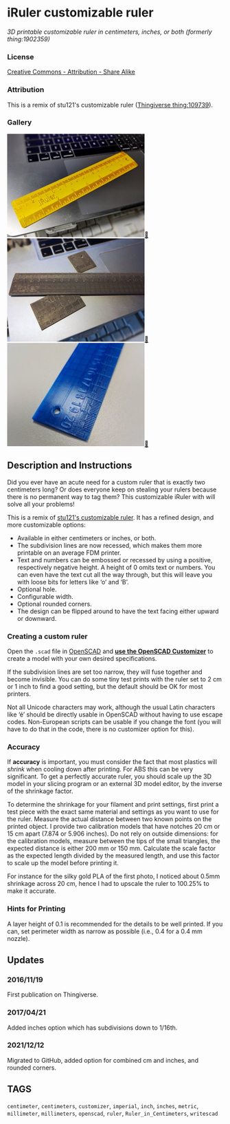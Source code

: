 # iRuler customizable ruler
*3D printable customizable ruler in centimeters, inches, or both (formerly thing:1902359)*

### License
[Creative Commons - Attribution - Share Alike](https://creativecommons.org/licenses/by-sa/4.0/)

### Attribution
This is a remix of stu121's customizable ruler ([Thingiverse thing:109739](https://www.thingiverse.com/thing:109739)).

### Gallery

![Photo 1](thumbs/photo1.jpg)[🔎](images/photo1.jpg) ![Photo 2](thumbs/photo2.jpg)[🔎](images/photo2.jpg) ![Photo 3](thumbs/photo3.jpg)[🔎](images/photo3.jpg)


## Description and Instructions

Did you ever have an acute need for a custom ruler that is exactly two centimeters long? Or does everyone keep on stealing your rulers because there is no permanent way to tag them? This customizable iRuler with will solve all your problems!

This is a remix of [stu121's customizable ruler](https://www.thingiverse.com/thing:109739). It has a refined design, and more customizable options:
* Available in either centimeters or inches, or both.
* The subdivision lines are now recessed, which makes them more printable on an average FDM printer.
* Text and numbers can be embossed or recessed by using a positive, respectively negative height. A height of 0 omits text or numbers. You can even have the text cut all the way through, but this will leave you with loose bits for letters like ‘o’ and ‘B’.
* Optional hole.
* Configurable width.
* Optional rounded corners.
* The design can be flipped around to have the text facing either upward or downward.

### Creating a custom ruler

Open the `.scad` file in [OpenSCAD](https://www.openscad.org/) and **[use the OpenSCAD Customizer](https://www.dr-lex.be/3d-printing/customizer.html)** to create a model with your own desired specifications.

If the subdivision lines are set too narrow, they will fuse together and become invisible. You can do some tiny test prints with the ruler set to 2 cm or 1 inch to find a good setting, but the default should be OK for most printers.

Not all Unicode characters may work, although the usual Latin characters like ‘é’ should be directly usable in OpenSCAD without having to use escape codes. Non-European scripts can be usable if you change the font (you will have to do that in the code, there is no customizer option for this).

### Accuracy

If **accuracy** is important, you must consider the fact that most plastics will *shrink* when cooling down after printing. For ABS this can be very significant. To get a perfectly accurate ruler, you should scale up the 3D model in your slicing program or an external 3D model editor, by the inverse of the shrinkage factor.

To determine the shrinkage for your filament and print settings, first print a test piece with the exact same material and settings as you want to use for the ruler. Measure the actual distance between two known points on the printed object. I provide two calibration models that have notches 20 cm or 15 cm apart (7.874 or 5.906 inches). Do not rely on outside dimensions: for the calibration models, measure between the tips of the small triangles, the expected distance is either 200 mm or 150 mm. Calculate the scale factor as the expected length divided by the measured length, and use this factor to scale up the model before printing it.

For instance for the silky gold PLA of the first photo, I noticed about 0.5mm shrinkage across 20 cm, hence I had to upscale the ruler to 100.25% to make it accurate.


### Hints for Printing

A layer height of 0.1 is recommended for the details to be well printed. If you can, set perimeter width as narrow as possible (i.e., 0.4 for a 0.4 mm nozzle).


## Updates

### 2016/11/19
First publication on Thingiverse.

### 2017/04/21
Added inches option which has subdivisions down to 1/16th.

### 2021/12/12
Migrated to GitHub, added option for combined cm and inches, and rounded corners.


## TAGS
`centimeter`, `centimeters`, `customizer`, `imperial`, `inch`, `inches`, `metric`, `millimeter`, `millimeters`, `openscad`, `ruler`, `Ruler_in_Centimeters`, `writescad`
